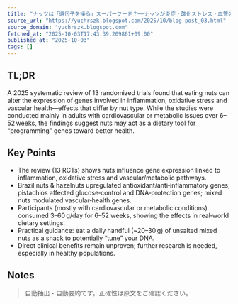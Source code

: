 ```yaml
---
title: "ナッツは「遺伝子を操る」スーパーフード？──ナッツが炎症・酸化ストレス・血管の健康を変えるかもな件"
source_url: "https://yuchrszk.blogspot.com/2025/10/blog-post_03.html"
source_domain: "yuchrszk.blogspot.com"
fetched_at: "2025-10-03T17:43:39.209861+09:00"
published_at: "2025-10-03"
tags: []
---
```


## TL;DR

A 2025 systematic review of 13 randomized trials found that eating nuts can alter the expression of genes involved in inflammation, oxidative stress and vascular health—effects that differ by nut type. While the studies were conducted mainly in adults with cardiovascular or metabolic issues over 6–52 weeks, the findings suggest nuts may act as a dietary tool for “programming” genes toward better health.

## Key Points

- The review (13 RCTs) shows nuts influence gene expression linked to inflammation, oxidative stress and vascular/metabolic pathways.
- Brazil nuts & hazelnuts upregulated antioxidant/anti‑inflammatory genes; pistachios affected glucose‑control and DNA‑protection genes; mixed nuts modulated vascular‑health genes.
- Participants (mostly with cardiovascular or metabolic conditions) consumed 3–60 g/day for 6–52 weeks, showing the effects in real‑world dietary settings.
- Practical guidance: eat a daily handful (~20–30 g) of unsalted mixed nuts as a snack to potentially “tune” your DNA.
- Direct clinical benefits remain unproven; further research is needed, especially in healthy populations.

## Notes

> 自動抽出・自動要約です。正確性は原文をご確認ください。